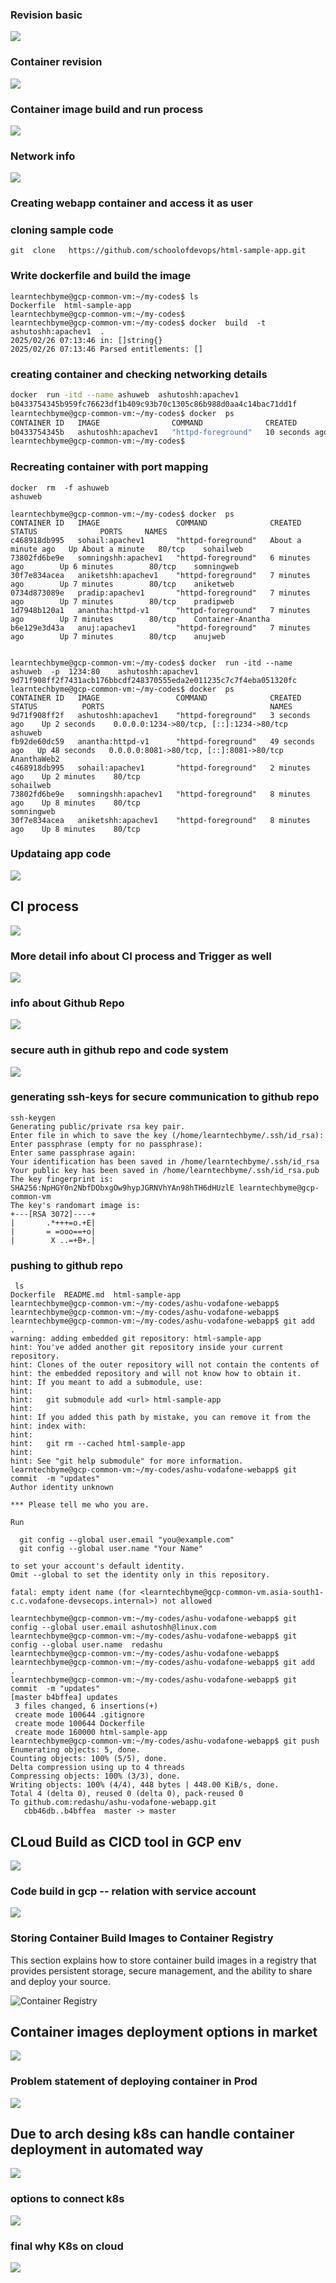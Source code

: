 ### Revision basic 

<img src="rev1.png">

### Container revision 

<img src="rev2.png">

### Container image build and run process

<img src="rev3.png">

### Network info 

<img src="rev4.png">

### Creating webapp container and access it as user 

### cloning sample code 

```
git  clone   https://github.com/schoolofdevops/html-sample-app.git
```

### Write dockerfile and build the image

```
learntechbyme@gcp-common-vm:~/my-codes$ ls
Dockerfile  html-sample-app
learntechbyme@gcp-common-vm:~/my-codes$ 
learntechbyme@gcp-common-vm:~/my-codes$ docker  build  -t  ashutoshh:apachev1  . 
2025/02/26 07:13:46 in: []string{}
2025/02/26 07:13:46 Parsed entitlements: []

```

### creating container and checking networking details 

```sh
docker  run -itd --name ashuweb  ashutoshh:apachev1 
b0433754345b959fc76623df1b409c93b70c1305c86b988d0aa4c14bac71dd1f
learntechbyme@gcp-common-vm:~/my-codes$ docker  ps
CONTAINER ID   IMAGE                COMMAND              CREATED          STATUS         PORTS     NAMES
b0433754345b   ashutoshh:apachev1   "httpd-foreground"   10 seconds ago   Up 9 seconds   80/tcp    ashuweb
learntechbyme@gcp-common-vm:~/my-codes$ 

```

### Recreating container with port mapping 

```
docker  rm  -f ashuweb  
ashuweb

learntechbyme@gcp-common-vm:~/my-codes$ docker  ps
CONTAINER ID   IMAGE                 COMMAND              CREATED              STATUS              PORTS     NAMES
c468918db995   sohail:apachev1       "httpd-foreground"   About a minute ago   Up About a minute   80/tcp    sohailweb
73802fd6be9e   somningshh:apachev1   "httpd-foreground"   6 minutes ago        Up 6 minutes        80/tcp    somningweb
30f7e834acea   aniketshh:apachev1    "httpd-foreground"   7 minutes ago        Up 7 minutes        80/tcp    aniketweb
0734d873089e   pradip:apachev1       "httpd-foreground"   7 minutes ago        Up 7 minutes        80/tcp    pradipweb
1d7948b120a1   anantha:httpd-v1      "httpd-foreground"   7 minutes ago        Up 7 minutes        80/tcp    Container-Anantha
b6e129e3d43a   anuj:apachev1         "httpd-foreground"   7 minutes ago        Up 7 minutes        80/tcp    anujweb


learntechbyme@gcp-common-vm:~/my-codes$ docker  run -itd --name ashuweb  -p  1234:80    ashutoshh:apachev1 
9d71f908ff2f7431acb176bbcdf248370555eda2e011235c7c7f4eba051320fc
learntechbyme@gcp-common-vm:~/my-codes$ docker  ps
CONTAINER ID   IMAGE                 COMMAND              CREATED          STATUS          PORTS                                     NAMES
9d71f908ff2f   ashutoshh:apachev1    "httpd-foreground"   3 seconds ago    Up 2 seconds    0.0.0.0:1234->80/tcp, [::]:1234->80/tcp   ashuweb
fb92de60dc59   anantha:httpd-v1      "httpd-foreground"   49 seconds ago   Up 48 seconds   0.0.0.0:8081->80/tcp, [::]:8081->80/tcp   AnanthaWeb2
c468918db995   sohail:apachev1       "httpd-foreground"   2 minutes ago    Up 2 minutes    80/tcp                                    sohailweb
73802fd6be9e   somningshh:apachev1   "httpd-foreground"   8 minutes ago    Up 8 minutes    80/tcp                                    somningweb
30f7e834acea   aniketshh:apachev1    "httpd-foreground"   8 minutes ago    Up 8 minutes    80/tcp       

```

### Updataing app code 

<img src="update.png">

## CI process 

<img src="ci1.png">

### More detail info about CI process and Trigger as well

<img src="ci2.png">

### info about Github Repo 

<img src="repo1.png">

### secure auth in github repo and code system 

<img src="repo2.png">

### generating ssh-keys for secure communication to github repo 

```
ssh-keygen 
Generating public/private rsa key pair.
Enter file in which to save the key (/home/learntechbyme/.ssh/id_rsa): 
Enter passphrase (empty for no passphrase): 
Enter same passphrase again: 
Your identification has been saved in /home/learntechbyme/.ssh/id_rsa
Your public key has been saved in /home/learntechbyme/.ssh/id_rsa.pub
The key fingerprint is:
SHA256:NpHGY0n2NbfDObxgOw9hypJGRNVhYAn98hTH6dHUzlE learntechbyme@gcp-common-vm
The key's randomart image is:
+---[RSA 3072]----+
|       .*+++=o.+E|
|       = =ooo==+o|
|        X ..=+B+.|

```


### pushing to github repo 

```
 ls
Dockerfile  README.md  html-sample-app
learntechbyme@gcp-common-vm:~/my-codes/ashu-vodafone-webapp$ 
learntechbyme@gcp-common-vm:~/my-codes/ashu-vodafone-webapp$ 
learntechbyme@gcp-common-vm:~/my-codes/ashu-vodafone-webapp$ git add  .
warning: adding embedded git repository: html-sample-app
hint: You've added another git repository inside your current repository.
hint: Clones of the outer repository will not contain the contents of
hint: the embedded repository and will not know how to obtain it.
hint: If you meant to add a submodule, use:
hint: 
hint:   git submodule add <url> html-sample-app
hint: 
hint: If you added this path by mistake, you can remove it from the
hint: index with:
hint: 
hint:   git rm --cached html-sample-app
hint: 
hint: See "git help submodule" for more information.
learntechbyme@gcp-common-vm:~/my-codes/ashu-vodafone-webapp$ git commit  -m "updates"
Author identity unknown

*** Please tell me who you are.

Run

  git config --global user.email "you@example.com"
  git config --global user.name "Your Name"

to set your account's default identity.
Omit --global to set the identity only in this repository.

fatal: empty ident name (for <learntechbyme@gcp-common-vm.asia-south1-c.c.vodafone-devsecops.internal>) not allowed

learntechbyme@gcp-common-vm:~/my-codes/ashu-vodafone-webapp$ git config --global user.email ashutoshh@linux.com
learntechbyme@gcp-common-vm:~/my-codes/ashu-vodafone-webapp$ git config --global user.name  redashu
learntechbyme@gcp-common-vm:~/my-codes/ashu-vodafone-webapp$ 
learntechbyme@gcp-common-vm:~/my-codes/ashu-vodafone-webapp$ git add  .
learntechbyme@gcp-common-vm:~/my-codes/ashu-vodafone-webapp$ git commit  -m "updates"
[master b4bffea] updates
 3 files changed, 6 insertions(+)
 create mode 100644 .gitignore
 create mode 100644 Dockerfile
 create mode 160000 html-sample-app
learntechbyme@gcp-common-vm:~/my-codes/ashu-vodafone-webapp$ git push 
Enumerating objects: 5, done.
Counting objects: 100% (5/5), done.
Delta compression using up to 4 threads
Compressing objects: 100% (3/3), done.
Writing objects: 100% (4/4), 448 bytes | 448.00 KiB/s, done.
Total 4 (delta 0), reused 0 (delta 0), pack-reused 0
To github.com:redashu/ashu-vodafone-webapp.git
   cbb46db..b4bffea  master -> master

```

## CLoud Build as CICD tool in GCP env

<img src="cb.png">

### Code build in gcp -- relation with service account 

<img src="svc1.png">

### Storing Container Build Images to Container Registry

This section explains how to store container build images in a registry that provides persistent storage, secure management, and the ability to share and deploy your source.

![Container Registry](reg1.png)

## Container images deployment options in market 

<img src="k8s1.png">

### Problem statement of deploying container in Prod 

<img src="k8s2.png">

## Due to arch desing k8s can handle container deployment in automated way

<img src="k8s3.png">

### options to connect k8s 

<img src="k8s4.png">


### final why K8s on cloud 

<img src="k8s5.png">

